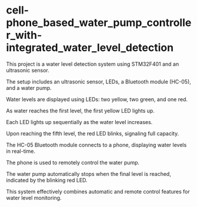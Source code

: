 # cell-phone_based_water_pump_controller_with-integrated_water_level_detection

This project is a water level detection system using STM32F401 and an ultrasonic sensor.

The setup includes an ultrasonic sensor, LEDs, a Bluetooth module (HC-05), and a water pump.

Water levels are displayed using LEDs: two yellow, two green, and one red.

As water reaches the first level, the first yellow LED lights up.

Each LED lights up sequentially as the water level increases.

Upon reaching the fifth level, the red LED blinks, signaling full capacity.

The HC-05 Bluetooth module connects to a phone, displaying water levels in real-time.

The phone is used to remotely control the water pump.

The water pump automatically stops when the final level is reached, indicated by the blinking red LED.

This system effectively combines automatic and remote control features for water level monitoring.
